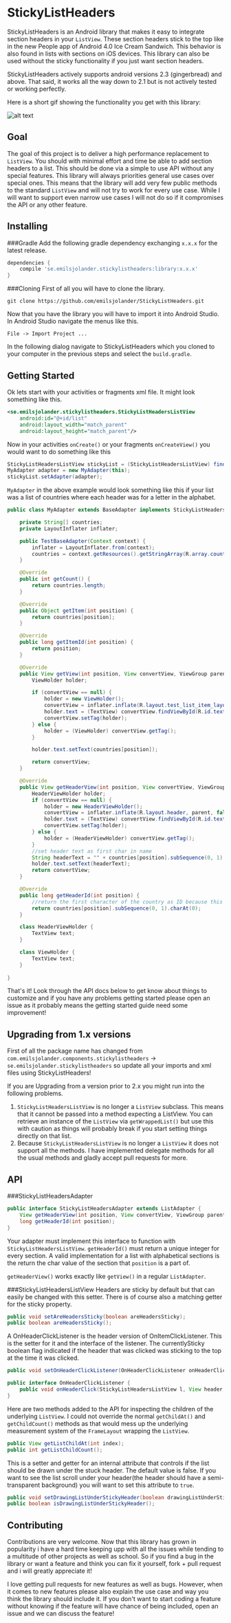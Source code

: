 StickyListHeaders
=================
StickyListHeaders is an Android library that makes it easy to integrate section headers in your `ListView`. These section headers stick to the top like in the new People app of Android 4.0 Ice Cream Sandwich. This behavior is also found in lists with sections on iOS devices. This library can also be used without the sticky functionality if you just want section headers.

StickyListHeaders actively supports android versions 2.3 (gingerbread) and above.
That said, it works all the way down to 2.1 but is not actively tested or working perfectly.

Here is a short gif showing the functionality you get with this library:

![alt text](https://github.com/emilsjolander/StickyListHeaders/raw/master/demo.gif "Demo gif")


Goal
----
The goal of this project is to deliver a high performance replacement to `ListView`. You should with minimal effort and time be able to add section headers to a list. This should be done via a simple to use API without any special features. This library will always priorities general use cases over special ones. This means that the library will add very few public methods to the standard `ListView` and will not try to work for every use case. While I will want to support even narrow use cases I will not do so if it compromises the API or any other feature.


Installing
---------------
###Gradle
Add the following gradle dependency exchanging `x.x.x` for the latest release.
```groovy
dependencies {
    compile 'se.emilsjolander.stickylistheaders:library:x.x.x'
}
```

###Cloning
First of all you will have to clone the library.
```shell
git clone https://github.com/emilsjolander/StickyListHeaders.git
```

Now that you have the library you will have to import it into Android Studio.
In Android Studio navigate the menus like this.
```
File -> Import Project ...
```
In the following dialog navigate to StickyListHeaders which you cloned to your computer in the previous steps and select the `build.gradle`.

Getting Started
---------------
Ok lets start with your activities or fragments xml file. It might look something like this.
```xml
<se.emilsjolander.stickylistheaders.StickyListHeadersListView
    android:id="@+id/list"
    android:layout_width="match_parent"
    android:layout_height="match_parent"/>
```

Now in your activities `onCreate()` or your fragments `onCreateView()` you would want to do something like this
```java
StickyListHeadersListView stickyList = (StickyListHeadersListView) findViewById(R.id.list);
MyAdapter adapter = new MyAdapter(this);
stickyList.setAdapter(adapter);
```

`MyAdapter` in the above example would look something like this if your list was a list of countries where each header was for a letter in the alphabet.
```java
public class MyAdapter extends BaseAdapter implements StickyListHeadersAdapter {

    private String[] countries;
    private LayoutInflater inflater;

    public TestBaseAdapter(Context context) {
        inflater = LayoutInflater.from(context);
        countries = context.getResources().getStringArray(R.array.countries);
    }

    @Override
    public int getCount() {
        return countries.length;
    }

    @Override
    public Object getItem(int position) {
        return countries[position];
    }

    @Override
    public long getItemId(int position) {
        return position;
    }

    @Override 
    public View getView(int position, View convertView, ViewGroup parent) {
        ViewHolder holder;

        if (convertView == null) {
            holder = new ViewHolder();
            convertView = inflater.inflate(R.layout.test_list_item_layout, parent, false);
            holder.text = (TextView) convertView.findViewById(R.id.text);
            convertView.setTag(holder);
        } else {
            holder = (ViewHolder) convertView.getTag();
        }

        holder.text.setText(countries[position]);

        return convertView;
    }

    @Override 
    public View getHeaderView(int position, View convertView, ViewGroup parent) {
        HeaderViewHolder holder;
        if (convertView == null) {
            holder = new HeaderViewHolder();
            convertView = inflater.inflate(R.layout.header, parent, false);
            holder.text = (TextView) convertView.findViewById(R.id.text);
            convertView.setTag(holder);
        } else {
            holder = (HeaderViewHolder) convertView.getTag();
        }
        //set header text as first char in name
        String headerText = "" + countries[position].subSequence(0, 1).charAt(0);
        holder.text.setText(headerText);
        return convertView;
    }

    @Override
    public long getHeaderId(int position) {
        //return the first character of the country as ID because this is what headers are based upon
        return countries[position].subSequence(0, 1).charAt(0);
    }

    class HeaderViewHolder {
        TextView text;
    }

    class ViewHolder {
        TextView text;
    }
    
}
```

That's it! Look through the API docs below to get know about things to customize and if you have any problems getting started please open an issue as it probably means the getting started guide need some improvement!

Upgrading from 1.x versions
---------------------------
First of all the package name has changed from `com.emilsjolander.components.stickylistheaders` -> `se.emilsjolander.stickylistheaders` so update all your imports and xml files using StickyListHeaders!

If you are Upgrading from a version prior to 2.x you might run into the following problems.
1. `StickyListHeadersListView` is no longer a `ListView` subclass. This means that it cannot be passed into a method expecting a ListView. You can retrieve an instance of the `ListView` via `getWrappedList()` but use this with caution as things will probably break if you start setting things directly on that list.
2. Because `StickyListHeadersListView` is no longer a `ListView` it does not support all the methods. I have implemented delegate methods for all the usual methods and gladly accept pull requests for more.

API
---
###StickyListHeadersAdapter
```java
public interface StickyListHeadersAdapter extends ListAdapter {
    View getHeaderView(int position, View convertView, ViewGroup parent);
    long getHeaderId(int position);
}
```
Your adapter must implement this interface to function with `StickyListHeadersListView`.
`getHeaderId()` must return a unique integer for every section. A valid implementation for a list with alphabetical sections is the return the char value of the section that `position` is a part of.

`getHeaderView()` works exactly like `getView()` in a regular `ListAdapter`.


###StickyListHeadersListView
Headers are sticky by default but that can easily be changed with this setter. There is of course also a matching getter for the sticky property.
```java
public void setAreHeadersSticky(boolean areHeadersSticky);
public boolean areHeadersSticky();
```

A OnHeaderClickListener is the header version of OnItemClickListener. This is the setter for it and the interface of the listener. The currentlySticky boolean flag indicated if the header that was clicked was sticking to the top at the time it was clicked.
```java
public void setOnHeaderClickListener(OnHeaderClickListener onHeaderClickListener);

public interface OnHeaderClickListener {
    public void onHeaderClick(StickyListHeadersListView l, View header, int itemPosition, long headerId, boolean currentlySticky);
}
```

Here are two methods added to the API for inspecting the children of the underlying `ListView`. I could not override the normal `getChildAt()` and `getChildCount()` methods as that would mess up the underlying measurement system of the `FrameLayout` wrapping the `ListView`.
```java
public View getListChildAt(int index);
public int getListChildCount();
```

This is a setter and getter for an internal attribute that controls if the list should be drawn under the stuck header. The default value is false. If you want to see the list scroll under your header(the header should have a semi-transparent background) you will want to set this attribute to `true`.
```java
public void setDrawingListUnderStickyHeader(boolean drawingListUnderStickyHeader);
public boolean isDrawingListUnderStickyHeader();
```

Contributing
------------
Contributions are very welcome. Now that this library has grown in popularity i have a hard time keeping upp with all the issues while tending to a multitude of other projects as well as school. So if you find a bug in the library or want a feature and think you can fix it yourself, fork + pull request and i will greatly appreciate it!

I love getting pull requests for new features as well as bugs. However, when it comes to new features please also explain the use case and way you think the library should include it. If you don't want to start coding a feature without knowing if the feature will have chance of being included, open an issue and we can discuss the feature!
